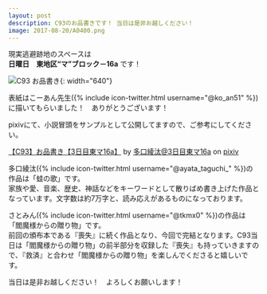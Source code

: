 ```yaml
---
layout: post
description: C93のお品書きです！ 当日は是非お越しください！
image: 2017-08-20/A0400.png
---
```

現実逃避跡地のスペースは<br>
<b>日曜日　東地区“マ”ブロック－16a</b> です！

![C93 お品書き]({{site.baseurl}}/assets/img/2017-12-28/C93.jpg){: width="640"}

表紙はこーあん先生({% include icon-twitter.html username="@ko_an51" %})に描いてもらいました！　ありがとうございます！

pixivにて、小説冒頭をサンプルとして公開してますので、ご参考にしてください。

<script src="https://source.pixiv.net/source/embed.js" data-id="66455659_90408acfa6f6809f820cf7835ba9e974" data-size="medium" data-border="on" charset="utf-8"></script><noscript><p><a href="https://www.pixiv.net/member_illust.php?mode=medium&amp;illust_id=66455659" target="_blank">【C93】お品書き【3日目東マ16a】</a> by <a href="https://www.pixiv.net/member.php?id=2457129" target="_blank">多口綾汰@3日目東マ16a</a> on <a href="https://www.pixiv.net/" target="_blank">pixiv</a></p></noscript>

多口綾汰({% include icon-twitter.html username="@ayata_taguchi_" %})の作品は「蛙の歌」です。<br>
家族や愛、音楽、歴史、神話などをキーワードとして散りばめ書き上げた作品となっています。文字数は約7万字と、読み応えがあるものになっております。

さとみん({% include icon-twitter.html username="@tkmx0" %})の作品は「閻魔様からの贈り物」です。<br>
前回の頒布本である『喪失』に続く作品となり、今回で完結となります。C93当日は「閻魔様からの贈り物」の前半部分を収録した『喪失』も持っていきますので、『救済』と合わせ「閻魔様からの贈り物」を楽しんでくださると嬉しいです。

当日は是非お越しください！　よろしくお願いします！